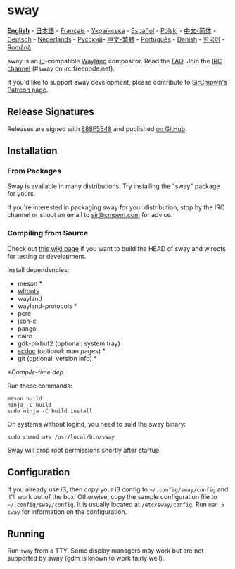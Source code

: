 # sway

[**English**](https://github.com/swaywm/sway/blob/master/README.md#sway--) - [日本語](https://github.com/swaywm/sway/blob/master/README.ja.md#sway--) - [Français](https://github.com/swaywm/sway/blob/master/README.fr.md#sway--) - [Українська](https://github.com/swaywm/sway/blob/master/README.uk.md#sway--) - [Español](https://github.com/swaywm/sway/blob/master/README.es.md#sway--) - [Polski](https://github.com/swaywm/sway/blob/master/README.pl.md#sway--) - [中文-简体](https://github.com/swaywm/sway/blob/master/README.zh-CN.md#sway--) - [Deutsch](https://github.com/swaywm/sway/blob/master/README.de.md#sway--) - [Nederlands](https://github.com/swaywm/sway/blob/master/README.nl.md#sway--) - [Русский](https://github.com/swaywm/sway/blob/master/README.ru.md#sway--)- [中文-繁體](https://github.com/swaywm/sway/blob/master/README.zh-TW.md#sway--) - [Português](https://github.com/swaywm/sway/blob/master/README.pt.md#sway--) - [Danish](https://github.com/swaywm/sway/blob/master/README.dk.md#sway--) - [한국어](https://github.com/swaywm/sway/blob/master/README.ko.md#sway--) - [Română](https://github.com/swaywm/sway/blob/master/README.ro.md#sway--)

sway is an [i3](https://i3wm.org/)-compatible [Wayland](http://wayland.freedesktop.org/) compositor.
Read the [FAQ](https://github.com/swaywm/sway/wiki). Join the [IRC
channel](http://webchat.freenode.net/?channels=sway&uio=d4) (#sway on
irc.freenode.net).

If you'd like to support sway development, please contribute to [SirCmpwn's
Patreon page](https://patreon.com/sircmpwn).

## Release Signatures

Releases are signed with [E88F5E48](https://keys.openpgp.org/search?q=34FF9526CFEF0E97A340E2E40FDE7BE0E88F5E48)
and published [on GitHub](https://github.com/swaywm/sway/releases).

## Installation

### From Packages

Sway is available in many distributions. Try installing the "sway" package for
yours.

If you're interested in packaging sway for your distribution, stop by the IRC
channel or shoot an email to sir@cmpwn.com for advice.

### Compiling from Source

Check out [this wiki page](https://github.com/swaywm/sway/wiki/Development-Setup) if you want to build the HEAD of sway and wlroots for testing or development.

Install dependencies:

* meson \*
* [wlroots](https://github.com/swaywm/wlroots)
* wayland
* wayland-protocols \*
* pcre
* json-c
* pango
* cairo
* gdk-pixbuf2 (optional: system tray)
* [scdoc](https://git.sr.ht/~sircmpwn/scdoc) (optional: man pages) \*
* git (optional: version info) \*

_\*Compile-time dep_

Run these commands:

    meson build
    ninja -C build
    sudo ninja -C build install

On systems without logind, you need to suid the sway binary:

    sudo chmod a+s /usr/local/bin/sway

Sway will drop root permissions shortly after startup.

## Configuration

If you already use i3, then copy your i3 config to `~/.config/sway/config` and
it'll work out of the box. Otherwise, copy the sample configuration file to
`~/.config/sway/config`. It is usually located at `/etc/sway/config`.
Run `man 5 sway` for information on the configuration.

## Running

Run `sway` from a TTY. Some display managers may work but are not supported by
sway (gdm is known to work fairly well).
